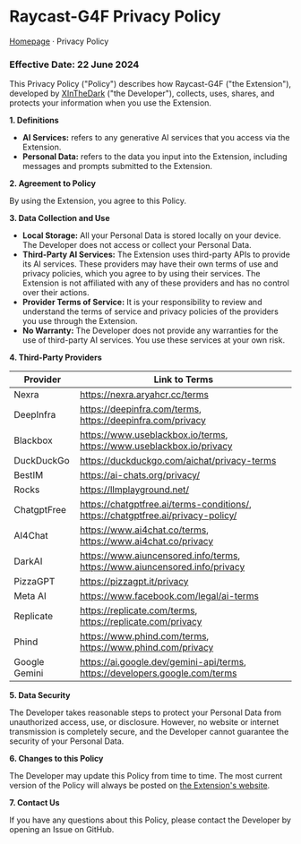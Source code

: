 # Raycast-G4F Privacy Policy

[Homepage](README.md) · Privacy Policy

### Effective Date: 22 June 2024

This Privacy Policy ("Policy") describes how Raycast-G4F ("the Extension"), developed
by [XInTheDark](https://github.com/XInTheDark/) ("the Developer"), collects, uses, shares, and protects your information
when you use the Extension.

**1. Definitions**

* **AI Services:** refers to any generative AI services that you access via the Extension.
* **Personal Data:** refers to the data you input into the Extension, including messages and prompts submitted to the
  Extension.

**2. Agreement to Policy**

By using the Extension, you agree to this Policy.

**3. Data Collection and Use**

* **Local Storage:** All your Personal Data is stored locally on your device. The Developer does not access or collect
  your Personal Data.
* **Third-Party AI Services:** The Extension uses third-party APIs to provide its AI services. These providers may have
  their own terms of use and privacy policies, which you agree to by using their services. The Extension is not
  affiliated with any of these providers and has no control over their actions.
* **Provider Terms of Service:** It is your responsibility to review and understand the terms of service and privacy
  policies of the providers you use through the Extension.
* **No Warranty:** The Developer does not provide any warranties for the use of third-party AI services. You use these
  services at your own risk.

**4. Third-Party Providers**

| Provider      | Link to Terms                                                                    |
|---------------|----------------------------------------------------------------------------------|
| Nexra         | https://nexra.aryahcr.cc/terms                                                   |
| DeepInfra     | https://deepinfra.com/terms, https://deepinfra.com/privacy                       |
| Blackbox      | https://www.useblackbox.io/terms, https://www.useblackbox.io/privacy             |
| DuckDuckGo    | https://duckduckgo.com/aichat/privacy-terms                                      |
| BestIM        | https://ai-chats.org/privacy/                                                    |
| Rocks         | https://llmplayground.net/                                                       |
| ChatgptFree   | https://chatgptfree.ai/terms-conditions/, https://chatgptfree.ai/privacy-policy/ |
| AI4Chat       | https://www.ai4chat.co/terms, https://www.ai4chat.co/privacy                     |
| DarkAI        | https://www.aiuncensored.info/terms, https://www.aiuncensored.info/privacy       |
| PizzaGPT      | https://pizzagpt.it/privacy                                                      |
| Meta AI       | https://www.facebook.com/legal/ai-terms                                          |
| Replicate     | https://replicate.com/terms, https://replicate.com/privacy                       |
| Phind         | https://www.phind.com/terms, https://www.phind.com/privacy                       |
| Google Gemini | https://ai.google.dev/gemini-api/terms, https://developers.google.com/terms      |

**5. Data Security**

The Developer takes reasonable steps to protect your Personal Data from unauthorized access, use, or disclosure.
However, no website or internet transmission is completely secure, and the Developer cannot guarantee the security of
your Personal Data.

**6. Changes to this Policy**

The Developer may update this Policy from time to time. The most current version of the Policy will always be posted
on [the Extension's website](https://github.com/xInTheDark/raycast-g4f/).

**7. Contact Us**

If you have any questions about this Policy, please contact the Developer by opening an Issue on GitHub.
